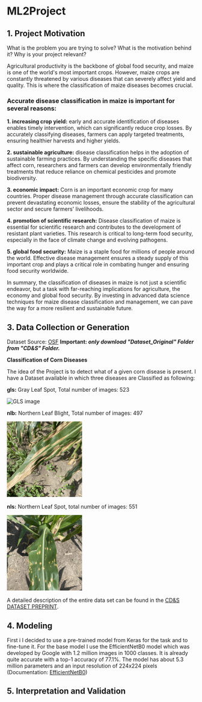 # ML2Project

## 1. Project Motivation

What is the problem you are trying to solve? What is the motivation behind it? Why is your project relevant?

Agricultural productivity is the backbone of global food security, and maize is one of the world's most important crops. However, maize crops are constantly threatened by various diseases that can severely affect yield and quality. This is where the classification of maize diseases becomes crucial.

### Accurate disease classification in maize is important for several reasons:

**1. increasing crop yield:**
early and accurate identification of diseases enables timely intervention, which can significantly reduce crop losses. By accurately classifying diseases, farmers can apply targeted treatments, ensuring healthier harvests and higher yields.

**2. sustainable agriculture:**
disease classification helps in the adoption of sustainable farming practices. By understanding the specific diseases that affect corn, researchers and farmers can develop environmentally friendly treatments that reduce reliance on chemical pesticides and promote biodiversity.

**3. economic impact:**
Corn is an important economic crop for many countries. Proper disease management through accurate classification can prevent devastating economic losses, ensure the stability of the agricultural sector and secure farmers' livelihoods.

**4. promotion of scientific research:**
Disease classification of maize is essential for scientific research and contributes to the development of resistant plant varieties. This research is critical to long-term food security, especially in the face of climate change and evolving pathogens.

**5. global food security:**
Maize is a staple food for millions of people around the world. Effective disease management ensures a steady supply of this important crop and plays a critical role in combating hunger and ensuring food security worldwide.

In summary, the classification of diseases in maize is not just a scientific endeavor, but a task with far-reaching implications for agriculture, the economy and global food security. By investing in advanced data science techniques for maize disease classification and management, we can pave the way for a more resilient and sustainable future.

## 3. Data Collection or Generation

Dataset Source: [OSF](https://osf.io/s6ru5/files/osfstorage#) **Important: _only download "Dataset_Original" Folder from "CD&S" Folder._**

**Classification of Corn Diseases**

The idea of the Project is to detect what of a given corn disease is present.
I have a Dataset available in which three diseases are Classified as following:

**gls:** Gray Leaf Spot, Total number of images: 523

<img src="ImageLib/imageGls.jpg" alt="GLS image" style="width:200px;"/>

**nlb:** Northern Leaf Blight, Total number of images: 497

<img src="ImageLib/imageNlb.jpg" alt="NLB image" style="width:200px;"/>

**nls:** Northern Leaf Spot, total number of images: 551

<img src="ImageLib/imageNls.jpg" alt="NLS image" style="width:200px;"/>

A detailed description of the entire data set can be found in the [CD&S DATASET PREPRINT](https://arxiv.org/pdf/2110.12084v1).

## 4. Modeling

First i
I decided to use a pre-trained model from Keras for the task and to fine-tune it. For the base model I use the EfficientNetB0 model which was developed by Google with 1.2 million images in 1000 classes. It is already quite accurate with a top-1 accuracy of 77.1%. The model has about 5.3 million parameters and an input resolution of 224x224 pixels (Documentation: [EfficientNetB0](https://keras.io/api/applications/efficientnet/#efficientnetb0-function))

## 5. Interpretation and Validation
